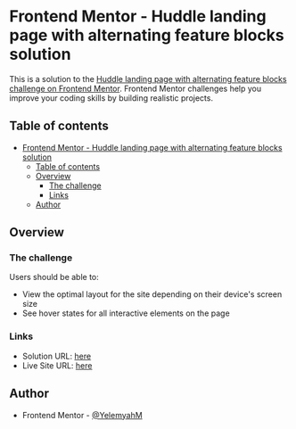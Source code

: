 
# Frontend Mentor - Huddle landing page with alternating feature blocks solution

This is a solution to the [Huddle landing page with alternating feature blocks challenge on Frontend Mentor](https://www.frontendmentor.io/challenges/huddle-landing-page-with-alternating-feature-blocks-5ca5f5981e82137ec91a5100). Frontend Mentor challenges help you improve your coding skills by building realistic projects.

## Table of contents

- [Frontend Mentor - Huddle landing page with alternating feature blocks solution](#frontend-mentor---huddle-landing-page-with-alternating-feature-blocks-solution)
  - [Table of contents](#table-of-contents)
  - [Overview](#overview)
    - [The challenge](#the-challenge)
    - [Links](#links)
  - [Author](#author)


## Overview



### The challenge

Users should be able to:

- View the optimal layout for the site depending on their device's screen size
- See hover states for all interactive elements on the page


### Links

- Solution URL: [here](https://www.frontendmentor.io/solutions/huddle-landing-page-with-alternating-feature-blocks-mHc_sPCORi)
- Live Site URL: [here](https://alternative-huddle-landing-page.vercel.app/)

## Author

- Frontend Mentor - [@YelemyahM](https://www.frontendmentor.io/profile/YelemyahM)

